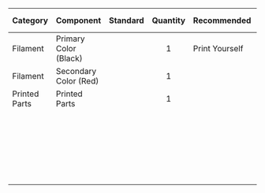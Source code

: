 
| Category      | Component             | Standard  | Quantity  | Recommended    | Alternative Source | Alternative Source 2 | Alt 3   | Notes   | Other   |
| ------------- | --------------------- | --------- | :-------: | -------------- |------------------- | -------------------- | ------- | ------- | ------- |
| Filament      | Primary Color (Black) |           | 1         | Print Yourself | [Paramount ABS](https://www.paramount-3d.com/product-page/absblack) | [Amazon](https://www.amazon.com/Paramount-3D-PANTONE-1-75mm-Filament/dp/B01LR4RTJC/ref=as_li_ss_tl?keywords=Paramount+Black+ABS&qid=1569412059&sr=8-1-spons&psc=1&spLa=ZW5jcnlwdGVkUXVhbGlmaWVyPUEyTTNLUzQyUjNWRTYyJmVuY3J5cHRlZElkPUEwMzcwMTIzMjZETUZXRlFJWFlCSiZlbmNyeXB0ZWRBZElkPUEwOTQyMTM0MVFHUTc2NEpXRzlCWSZ3aWRnZXROYW1lPXNwX2F0ZiZhY3Rpb249Y2xpY2tSZWRpcmVjdCZkb05vdExvZ0NsaWNrPXRydWU=&linkCode=sl1&tag=docjeevescom-20&linkId=06e23e2bbb6d003cd4f8981e95d851c9&language=en_US) | [eSUN ABS+](https://www.amazon.com/eSUN-1-75mm-Printer-Filament-2-2lbs/dp/B018F586ES?th=1) | [Amazon](https://www.amazon.com/eSUN-1-75mm-Printer-Filament-2-2lbs/dp/B018F586ES/ref=as_li_ss_tl?keywords=eSun%2BABS%2B&qid=1569412199&sr=8-1-spons&spLa=ZW5jcnlwdGVkUXVhbGlmaWVyPUEySFNHTk5MSDA5UjhOJmVuY3J5cHRlZElkPUExMDQ2MDQwM05VN0VKWTY2VVZXTCZlbmNyeXB0ZWRBZElkPUEwNzE0Nzc5VjBVOUk3QlVGSE5GJndpZGdldE5hbWU9c3BfYXRmJmFjdGlvbj1jbGlja1JlZGlyZWN0JmRvTm90TG9nQ2xpY2s9dHJ1ZQ&linkCode=sl1&tag=docjeevescom-20&linkId=d60044403dc73a107db0795a87a92dc6&language=en_US&th=1) |  |
| Filament      | Secondary Color (Red) |           | 1         | 	             | [Paramount ABS](https://www.paramount-3d.com/product-page/abs-pantone-enzo-red-485c-1-75mm-1kg-filament-trrl3020485c) | [Amazon](https://www.amazon.com/Paramount-3D-PANTONE-Filament-TRRL3020485A/dp/B01LR4VTMA/ref=as_li_ss_tl?keywords=Paramount+Black+ABS&qid=1569412059&sr=8-6&linkCode=sl1&tag=docjeevescom-20&linkId=716f78d29357e2dd2d0ff80e913c1cdf&language=en_US) | [Hatchbox ABS](https://www.amazon.com/HATCHBOX-3D-Filament-Dimensional-Accuracy/dp/B00J0HB1YI?th=1) | [Amazon](https://www.amazon.com/HATCHBOX-3D-Filament-Dimensional-Accuracy/dp/B00J0HB1YI/ref=as_li_ss_tl?keywords=Hatchbox%2BRed%2BABS&qid=1569412254&sr=8-1&linkCode=sl1&tag=docjeevescom-20&linkId=3f05c510dce172e0b8e2db0e6f8dbcf2&language=en_US&th=1) |  |
| Printed Parts | Printed Parts         |           | 1         | 	             | [Print It Forward](https://pif.voron.dev/)  |                      |         |         |         |
|          |           |           |           |           |            |          |          |          |          |
|          |           |           |           |           |            |          |          |          |          |
|          |           |           |           |           |            |          |          |          |          |
|          |           |           |           |           |            |          |          |          |          |
|          |           |           |           |           |            |          |          |          |          |
|          |           |           |           |           |            |          |          |          |          |
|          |           |           |           |           |            |          |          |          |          |
|          |           |           |           |           |            |          |          |          |          |
|          |           |           |           |           |            |          |          |          |          |
|          |           |           |           |           |            |          |          |          |          |
|          |           |           |           |           |            |          |          |          |          |
|          |           |           |           |           |            |          |          |          |          |
|          |           |           |           |           |            |          |          |          |          |
|          |           |           |           |           |            |          |          |          |          |
|          |           |           |           |           |            |          |          |          |          |
|          |           |           |           |           |            |          |          |          |          |
|          |           |           |           |           |            |          |          |          |          |
|          |           |           |           |           |            |          |          |          |   |
|          |           |           |           |           |            |          |          |          |   |
|          |           |           |           |           |            |          |          |          |   |
|          |           |           |           |           |            |          |          |          |   |
|          |           |           |           |           |            |          |          |          |   |
|          |           |           |           |           |            |          |          |          |   |
|          |           |           |           |           |            |          |          |          |   |
|          |           |           |           |           |            |          |          |          |   |
